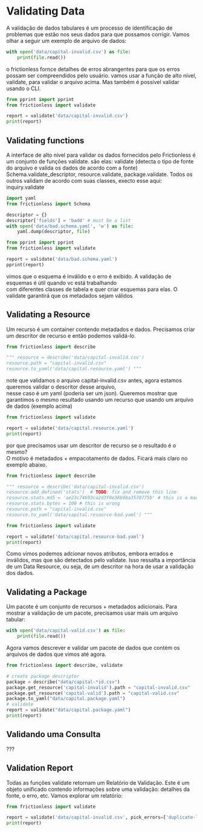 # Validating Data

A validação de dados tabulares é um processo de identificação de problemas que estão nos seus dados para que possamos corrigir.
Vamos olhar a seguir um exemplo de arquivo de dados:

```python script
with open('data/capital-invalid.csv') as file:
    print(file.read())
```

o frictionless fornce detalhes de erros abrangentes para que os erros possam ser compreendidos pelo usuário.
vamos usar a função de alto nível, validate, para validar o arquivo acima. Mas também é possível validar usando o CLI.

```python script
from pprint import pprint
from frictionless import validate

report = validate('data/capital-invalid.csv')
print(report)

```

## Validating functions

A interface de alto nível para validar os dados fornecidos pelo Frictionless é um conjunto de funções validate.
são elas: validate (detecta o tipo de fonte do arquivo e valida os dados de acordo com a fonte) Schema.validate_descriptor, resource.validate, package.validate. Todos os outros validam de acordo com suas classes, execto esse aqui: inquiry.validate

```python script
import yaml
from frictionless import Schema

descriptor = {}
descriptor['fields'] = 'badd' # must be a list
with open('data/bad.schema.yaml', 'w') as file:
    yaml.dump(descriptor, file)

```

```python script
from pprint import pprint
from frictionless import validate

report = validate('data/bad.schema.yaml')
pprint(report)
```

vimos que o esquema é inválido e o erro é exibido. A validação de esquemas é útil quando vc está trabalhando  
com diferentes classes de tabela e quer criar esquemas para elas. O validate garantirá que os metadados sejam válidos

## Validating a Resource

Um recurso é um container contendo metadados e dados. Precisamos criar um descritor de recurso e então podemos validá-lo.

```python script
from frictionless import describe

""" resource = describe('data/capital-invalid.csv')
resource.path = "capital-invalid.csv"
resource.to_yaml('data/capital.resource.yaml') """

```

note que validamos o arquivo capital-invalid.csv antes, agora estamos queremos validar o descritor desse arquivo,  
nesse caso é um yaml (poderia ser um json). Queremos mostrar que garantimos o mesmo resultado usando um recurso
que usando um arquivo de dados (exemplo acima)

```python script
from frictionless import validate

report = validate('data/capital.resource.yaml')
print(report)

```

por que precisamos usar um descritor de recurso se o resultado é o mesmo?  
O motivo é metadados + empacotamento de dados. Ficará mais claro no exemplo abaixo.

```python script
from frictionless import describe

""" resource = describe('data/capital-invalid.csv')
resource.add_defined('stats')  # TODO: fix and remove this line
resource.stats.md5 = 'ae23c74693ca2d3f0e38b9ba3570775b' # this is a made up incorrect
resource.stats.bytes = 100 # this is wrong
resource.path = "capital-invalid.csv"
resource.to_yaml('data/capital.resource-bad.yaml') """

```

```python script
from frictionless import validate

report = validate('data/capital.resource-bad.yaml')
print(report)
```

Como vimos podemos adcionar novos atributos, embora errados e inválidos, mas que são detectados pelo validate. Isso ressalta a importância de um Data Resource, ou seja, de um descritor na hora de usar a validação dos dados.

## Validating a Package

Um pacote é um conjunto de recursos + metadados adicionais. Para mostrar a validação de um pacote, precisamos usar mais um arquivo tabular:

```python script
with open('data/capital-valid.csv') as file:
    print(file.read())
```

Agora vamos descrever e validar um pacote de dados que contém os arquivos de dados que vimos até agora.

```python script
from frictionless import describe, validate

# create package descriptor
package = describe("data/capital-*id.csv")
package.get_resource('capital-invalid').path = "capital-invalid.csv"
package.get_resource('capital-valid').path = "capital-valid.csv"
package.to_yaml("data/capital.package.yaml")
# validate
report = validate("data/capital.package.yaml")
print(report)
```

## Validando uma Consulta

???

## Validation Report

Todas as funções validate retornam um Relatório de Validação. Este é um objeto unificado contendo informações sobre uma validação: detalhes da fonte, o erro, etc. Vamos explorar um relatório:

```python script
from frictionless import validate

report = validate('data/capital-invalid.csv', pick_errors=['duplicate-label'])
print(report)
```

```python script

```

```python script

```

```python script

```
